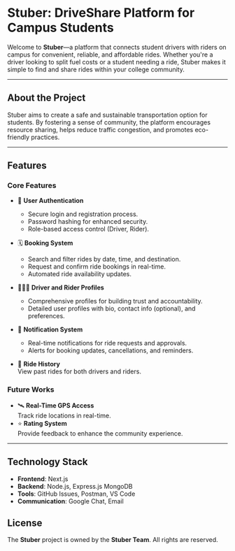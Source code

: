 # Stuber: DriveShare Platform for Campus Students

Welcome to **Stuber**—a platform that connects student drivers with riders on campus for convenient, reliable, and affordable rides. Whether you're a driver looking to split fuel costs or a student needing a ride, Stuber makes it simple to find and share rides within your college community.

---

## About the Project

Stuber aims to create a safe and sustainable transportation option for students. By fostering a sense of community, the platform encourages resource sharing, helps reduce traffic congestion, and promotes eco-friendly practices.

---

## Features

### Core Features
- 🚗 **User Authentication**  
  - Secure login and registration process.
  - Password hashing for enhanced security.
  - Role-based access control (Driver, Rider).
  
- 🗓️ **Booking System**  
  - Search and filter rides by date, time, and destination.  
  - Request and confirm ride bookings in real-time.  
  - Automated ride availability updates.  

- 🧑‍🤝‍🧑 **Driver and Rider Profiles**  
  - Comprehensive profiles for building trust and accountability.
  - Detailed user profiles with bio, contact info (optional), and preferences.  


- 🔔 **Notification System**  
  - Real-time notifications for ride requests and approvals.  
  - Alerts for booking updates, cancellations, and reminders.
    
- 📜 **Ride History**  
  View past rides for both drivers and riders.
  
### Future Works
- 🛰️ **Real-Time GPS Access**  
  Track ride locations in real-time.
- ⭐ **Rating System**  
  Provide feedback to enhance the community experience.

----

## Technology Stack

- **Frontend**: Next.js  
- **Backend**: Node.js, Express.js MongoDB  
- **Tools**: GitHub Issues, Postman, VS Code  
- **Communication**: Google Chat, Email  

## License
The **Stuber** project is owned by the **Stuber Team**. All rights are reserved.
